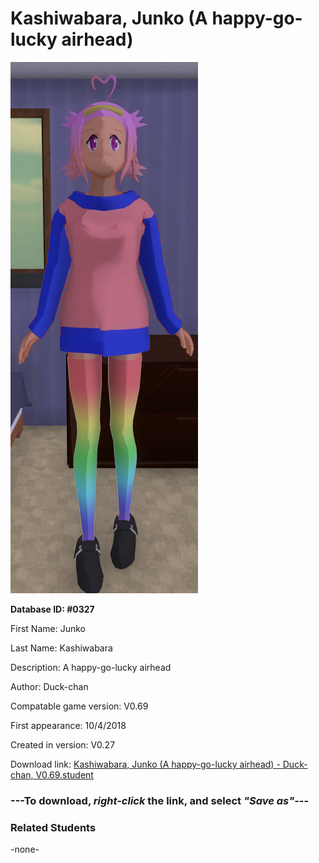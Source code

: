 # Kashiwabara, Junko (A happy-go-lucky airhead)

<img src="../../Files/Images/Kashiwabara, Junko (A happy-go-lucky airhead).png" title="Kashiwabara, Junko (A happy-go-lucky airhead) - Duck-chan, V0.69">

**Database ID: #0327**

First Name: Junko

Last Name: Kashiwabara

Description: A happy-go-lucky airhead

Author: Duck-chan

Compatable game version: V0.69

First appearance: 10/4/2018

Created in version: V0.27

Download link: <a href="https://raw.githubusercontent.com/Arbiter1223/Daigaku-Gurashi-Custom-Students/master/Files/Student%20Files/Kashiwabara%2C%20Junko%20(A%20happy-go-lucky%20airhead)%20-%20Duck-chan%2C%20V0.69.student">Kashiwabara, Junko (A happy-go-lucky airhead) - Duck-chan, V0.69.student</a>

### ---**To download, _right-click_ the link, and select _"Save as"_**---

### Related Students

-none-
